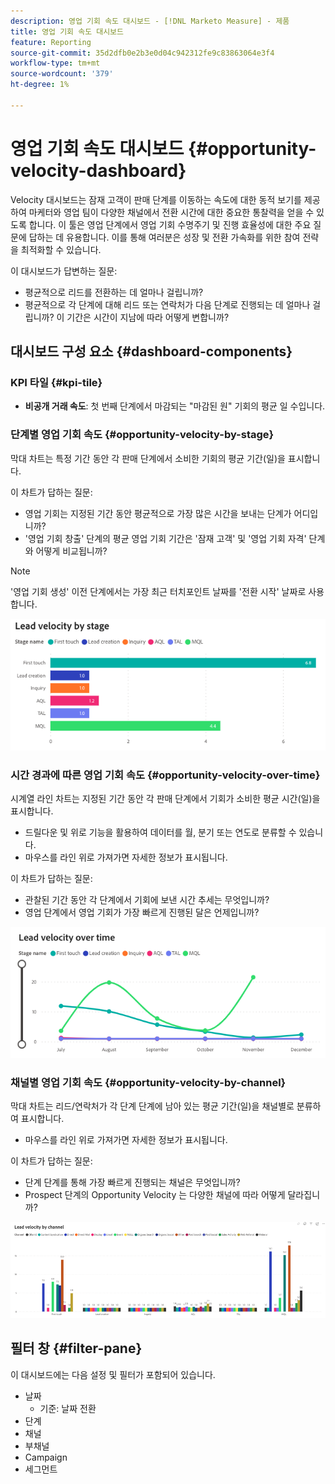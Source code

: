 ```yaml
---
description: 영업 기회 속도 대시보드 - [!DNL Marketo Measure] - 제품
title: 영업 기회 속도 대시보드
feature: Reporting
source-git-commit: 35d2dfb0e2b3e0d04c942312fe9c83863064e3f4
workflow-type: tm+mt
source-wordcount: '379'
ht-degree: 1%

---
```


# 영업 기회 속도 대시보드 {#opportunity-velocity-dashboard}

Velocity 대시보드는 잠재 고객이 판매 단계를 이동하는 속도에 대한 동적 보기를 제공하여 마케터와 영업 팀이 다양한 채널에서 전환 시간에 대한 중요한 통찰력을 얻을 수 있도록 합니다. 이 툴은 영업 단계에서 영업 기회 수명주기 및 진행 효율성에 대한 주요 질문에 답하는 데 유용합니다. 이를 통해 여러분은 성장 및 전환 가속화를 위한 참여 전략을 최적화할 수 있습니다.

이 대시보드가 답변하는 질문:

* 평균적으로 리드를 전환하는 데 얼마나 걸립니까?
* 평균적으로 각 단계에 대해 리드 또는 연락처가 다음 단계로 진행되는 데 얼마나 걸립니까? 이 기간은 시간이 지남에 따라 어떻게 변합니까?

## 대시보드 구성 요소 {#dashboard-components}

### KPI 타일 {#kpi-tile}

* **비공개 거래 속도**: 첫 번째 단계에서 마감되는 &quot;마감된 원&quot; 기회의 평균 일 수입니다.

### 단계별 영업 기회 속도 {#opportunity-velocity-by-stage}

막대 차트는 특정 기간 동안 각 판매 단계에서 소비한 기회의 평균 기간(일)을 표시합니다.

이 차트가 답하는 질문:

* 영업 기회는 지정된 기간 동안 평균적으로 가장 많은 시간을 보내는 단계가 어디입니까?
* &#39;영업 기회 창출&#39; 단계의 평균 영업 기회 기간은 &#39;잠재 고객&#39; 및 &#39;영업 기회 자격&#39; 단계와 어떻게 비교됩니까?

>[!NOTE]
>
>&#39;영업 기회 생성&#39; 이전 단계에서는 가장 최근 터치포인트 날짜를 &#39;전환 시작&#39; 날짜로 사용합니다.

![](assets/lead-velocity-dashboard-1.png)

### 시간 경과에 따른 영업 기회 속도 {#opportunity-velocity-over-time}

시계열 라인 차트는 지정된 기간 동안 각 판매 단계에서 기회가 소비한 평균 시간(일)을 표시합니다.

* 드릴다운 및 위로 기능을 활용하여 데이터를 월, 분기 또는 연도로 분류할 수 있습니다.
* 마우스를 라인 위로 가져가면 자세한 정보가 표시됩니다.

이 차트가 답하는 질문:

* 관찰된 기간 동안 각 단계에서 기회에 보낸 시간 추세는 무엇입니까?
* 영업 단계에서 영업 기회가 가장 빠르게 진행된 달은 언제입니까?

![](assets/lead-velocity-dashboard-2.png)

### 채널별 영업 기회 속도 {#opportunity-velocity-by-channel}

막대 차트는 리드/연락처가 각 단계 단계에 남아 있는 평균 기간(일)을 채널별로 분류하여 표시합니다.

* 마우스를 라인 위로 가져가면 자세한 정보가 표시됩니다.

이 차트가 답하는 질문:

* 단계 단계를 통해 가장 빠르게 진행되는 채널은 무엇입니까?
* Prospect 단계의 Opportunity Velocity 는 다양한 채널에 따라 어떻게 달라집니까?

![](assets/lead-velocity-dashboard-3.png)

## 필터 창 {#filter-pane}

이 대시보드에는 다음 설정 및 필터가 포함되어 있습니다.

* 날짜
   * 기준: 날짜 전환
* 단계
* 채널
* 부채널
* Campaign
* 세그먼트
